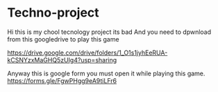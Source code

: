 # Techno-project
Hi this is my chool tecnology project its bad
And you need to dpwnload from this googledrive to play this game

https://drive.google.com/drive/folders/1_O1s1jyhEeRUA-kCSNYzxMaGHQ5zUIg4?usp=sharing

Anyway this is google form you must open it while playing this game.
https://forms.gle/FgwPHgg9eA9tiLFr6
